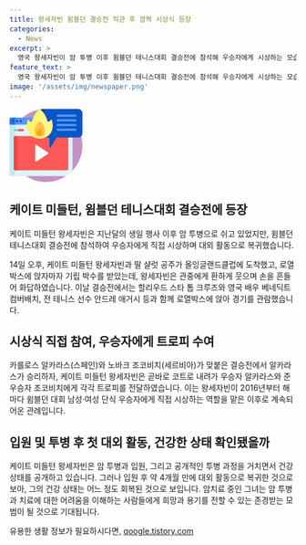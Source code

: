 ```yaml
---
title: 왕세자빈 윔블던 결승전 직관 후 깜짝 시상식 등장
categories:
  - News
excerpt: >
  영국 왕세자빈이 암 투병 이후 윔블던 테니스대회 결승전에 참석해 우승자에게 시상하는 모습을 공개했다. 하루는 가족과 함께 관람하며 환하게 웃고 관중들과 손을 흔들며 반겼으며, 우승자에게 우승컵을 전달하는 등 대중과의 소통을 보였다. 이는 3월 암 투병을 공개한 후 처음으로 대외 활동에 참여한 것이며, 이전에는 복부 수술로 입원하고 공무에 나서지 않아 많은 루머가 돌았다. 그러나 최근 상태가 상당히 호전되어 있다고 전하며, 이는 사람들의 이목을 끄는 기사가 될 것이다.
feature_text: >
  영국 왕세자빈이 암 투병 이후 윔블던 테니스대회 결승전에 참석해 우승자에게 시상하는 모습을 공개했다. 하루는 가족과 함께 관람하며 환하게 웃고 관중들과 손을 흔들며 반겼으며, 우승자에게 우승컵을 전달하는 등 대중과의 소통을 보였다. 이는 3월 암 투병을 공개한 후 처음으로 대외 활동에 참여한 것이며, 이전에는 복부 수술로 입원하고 공무에 나서지 않아 많은 루머가 돌았다. 그러나 최근 상태가 상당히 호전되어 있다고 전하며, 이는 사람들의 이목을 끄는 기사가 될 것이다.
image: '/assets/img/newspaper.png'
---
```


<p><img src="/assets/img/news.png" alt="rentncar 속보" /></p>

<h2 data-ke-size="size26">케이트 미들턴, 윔블던 테니스대회 결승전에 등장</h2>

<p data-ke-size="size16">케이트 미들턴 왕세자빈은 지난달의 생일 행사 이후 암 투병으로 쉬고 있었지만, 윔블던 테니스대회 결승전에 참석하여 우승자에게 직접 시상하며 대외 활동으로 복귀했습니다.</p>

<p data-ke-size="size16">14일 오후, 케이트 미들턴 왕세자빈과 딸 샬럿 공주가 올잉글랜드클럽에 도착했고, 로열박스에 앉자마자 기립 박수를 받았는데, 왕세자빈은 관중에게 환하게 웃으며 손을 흔들어 화답하였습니다. 이날 결승전에서는 할리우드 스타 톰 크루즈와 영국 배우 베네딕트 컴버배치, 전 테니스 선수 안드레 애거시 등과 함께 로열박스에 앉아 경기를 관람했습니다.</p>

<h2 data-ke-size="size26">시상식 직접 참여, 우승자에게 트로피 수여</h2>

<p data-ke-size="size16">카를로스 알카라스(스페인)와 노바크 조코비치(세르비아)가 맞붙은 결승전에서 알카라스가 승리하자, 케이트 미들턴 왕세자빈은 곧바로 코트로 내려가 우승자 알카라스와 준우승자 조코비치에게 각각 트로피를 전달하였습니다. 이는 왕세자빈이 2016년부터 해마다 윔블던 대회 남성·여성 단식 우승자에게 직접 시상하는 역할을 맡은 이후로 계속되어온 관례입니다.</p>

<h2 data-ke-size="size26">입원 및 투병 후 첫 대외 활동, 건강한 상태 확인됐을까</h2>

<p data-ke-size="size16">케이트 미들턴 왕세자빈은 암 투병과 입원, 그리고 공개적인 투병 과정을 거치면서 건강 상태를 공개하고 있습니다. 그러나 입원 후 약 4개월 만에 대외 활동으로 복귀한 것으로 보아, 그의 건강 상태는 어느 정도 회복된 것으로 보입니다. 암치료 중인 그녀는 암 투병과 치료에 대한 어려움을 이해하는 사람들에게 희망과 용기를 전할 수 있는 존경받는 모범이 될 것으로 기대됩니다.</p>
유용한 생활 정보가 필요하시다면, <a href="https://qoogle.tistory.com" rel="dofollow">qoogle.tistory.com</a>


